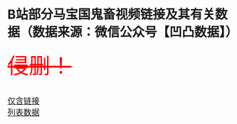 # B站部分马宝国鬼畜视频链接及其有关数据（数据来源：微信公众号【凹凸数据】）
<font size=7 face=黑体 color=red>~~侵删！~~</font><br>
<br>
<br>
<font size=4><a href=links.md target="_blank">仅含链接</a><br>
<a href=whole_data.md target="_blank">列表数据</a><br>
</font>
